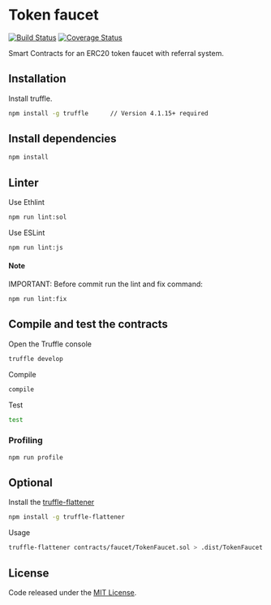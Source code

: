 # Token faucet

[![Build Status](https://travis-ci.org/comethio/faucet-smartcontracts.svg?branch=master)](https://travis-ci.org/comethio/faucet-smartcontracts) 
[![Coverage Status](https://coveralls.io/repos/github/comethio/faucet-smartcontracts/badge.svg?branch=master)](https://coveralls.io/github/comethio/faucet-smartcontracts?branch=master)

Smart Contracts for an ERC20 token faucet with referral system.


## Installation

Install truffle.

```bash
npm install -g truffle      // Version 4.1.15+ required
```

## Install dependencies

```bash
npm install
```

## Linter

Use Ethlint

```bash
npm run lint:sol
```

Use ESLint

```bash
npm run lint:js
```

#### Note

IMPORTANT: Before commit run the lint and fix command:

```bash
npm run lint:fix
```

## Compile and test the contracts
 
Open the Truffle console

```bash
truffle develop
```

Compile 

```bash
compile 
```

Test

```bash
test
```

### Profiling

```bash
npm run profile
```

## Optional

Install the [truffle-flattener](https://github.com/alcuadrado/truffle-flattener)

```bash
npm install -g truffle-flattener
```

Usage

```bash
truffle-flattener contracts/faucet/TokenFaucet.sol > .dist/TokenFaucet.dist.sol
```

## License

Code released under the [MIT License](https://github.com/comethio/faucet-smartcontracts/blob/master/LICENSE).
